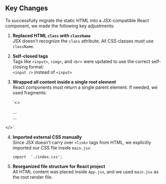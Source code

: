 ## Key Changes

To successfully migrate the static HTML into a JSX-compatible React component, we made the following key adjustments:

1.  **Replaced HTML `class` with `className`**  
    JSX doesn't recognize the `class` attribute. All CSS classes must use `className`.
2.  **Self-closed tags**  
    Tags like `<input>`, `<img>`, and `<br>` were updated to use the correct self-closing format:  
     `<input />` instead of `<input>`
3.  **Wrapped all content inside a single root element**  
    React components must return a single parent element. If needed, we used fragments:

    `<> 
    <div>...</div>
    <div>...</div>
   </>`

4.  **Imported external CSS manually**  
    Since JSX doesn't carry over `<link>` tags from HTML, we explicitly imported our CSS file inside `main.jsx`:

    `import  './index.css';`

5.  **Reorganized file structure for React project**  
    All HTML content was placed inside `App.jsx`, and we used `main.jsx` as the root render file.

